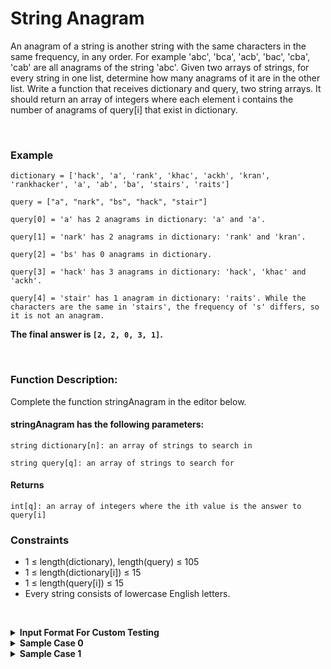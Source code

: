 # String Anagram
An anagram of a string is another string with the same characters in the same frequency, in any order. For example 'abc', 'bca', 'acb', 'bac', 'cba', 'cab' are all anagrams of the string 'abc'. Given two arrays of strings, for every string in one list, determine how many anagrams of it are in the other list. Write a function that receives dictionary and query, two string arrays. It should return an array of integers where each element i contains the number of anagrams of query[i] that exist in dictionary.

‎

### Example

    dictionary = ['hack', 'a', 'rank', 'khac', 'ackh', 'kran', 'rankhacker', 'a', 'ab', 'ba', 'stairs', 'raits']

    query = ["a", "nark", "bs", "hack", "stair"]

    query[0] = 'a' has 2 anagrams in dictionary: 'a' and 'a'.

    query[1] = 'nark' has 2 anagrams in dictionary: 'rank' and 'kran'.

    query[2] = 'bs' has 0 anagrams in dictionary.

    query[3] = 'hack' has 3 anagrams in dictionary: 'hack', 'khac' and 'ackh'.

    query[4] = 'stair' has 1 anagram in dictionary: 'raits'. While the characters are the same in 'stairs', the frequency of 's' differs, so it is not an anagram.

**The final answer is `[2, 2, 0, 3, 1]`.**

‎
 
### Function Description:

Complete the function stringAnagram in the editor below.

#### stringAnagram has the following parameters:

    string dictionary[n]: an array of strings to search in

    string query[q]: an array of strings to search for

 

#### Returns

    int[q]: an array of integers where the ith value is the answer to query[i]

 

### Constraints

- 1 ≤ length(dictionary), length(query) ≤ 105
- 1 ≤ length(dictionary[i]) ≤ 15
- 1 ≤ length(query[i]) ≤ 15
- Every string consists of lowercase English letters.

‎

<details>
<summary><strong>
Input Format For Custom Testing</strong>
</summary>
‎

The first line of input contains an integer, n, the number of strings in dictionary[].
Each line i of the n subsequent lines (where 0 ≤ i < n) contains a string, dictionary[i].
The next line contains an integer, q, the number of strings in query[ ].
Each line i of the q subsequent lines (where 0 ≤ i < q) contains a string, query[i].
</details>


<details><summary><strong>Sample Case 0</strong></summary>

### Sample Input
| STDIN | Function |
| ----- | ----- |
| 5 | dictionary[] size n = 5 |
| heater | dictionary = ['heater', 'cold', 'clod', 'reheat', 'docl'] |
cold
clod
reheat
docl
| 3 | query[] size q = 3 |
| codl | query = ['codl', 'heater', 'abcd'] |
heater
abcd 
‎
### Sample Output

    3
    2
    0
 
‎
### Explanation
‎
query[0] = 'codl' has 3 anagrams in dictionary: 'cold', 'clod' and 'docl'.

query[1] = 'heater' has 2 anagrams in dictionary: 'heater' and 'reheat'.

query[2] = 'abcd' has 0 anagrams in dictionary.

The final answer is [3, 2, 0].
</details>

<details><summary><strong>Sample Case 1</strong></summary>

### Sample Input
| STDIN | Function |
| ----- | ----- |
| 8 | dictionary[] size n = 8 |
| listen | dictionary = ['listen', 'tow', 'silent', 'lisent', 'two', 'abc', 'no', 'on'] |
tow
silent
lisent
two
abc
no
on
| 4 | query[] size q = 4 |
| two  | query = ['two', 'bca', 'no', 'listen'] |
bca
no
listen
‎
### Sample Output

    2
    1
    2
    3
‎
### Explanation:

query[0] = 'two' has 2 anagrams in dictionary: 'tow' and 'two'.

query[1] = 'bca' has 1 anagram in dictionary: 'abc'.

query[2] = 'no' has 2 anagrams in dictionary: 'no' and 'on'.

query[3] = 'listen' has 3 anagrams in dictionary: 'listen', 'silent' and 'lisent'.

The final answer is [2, 1, 2, 3].
</details>